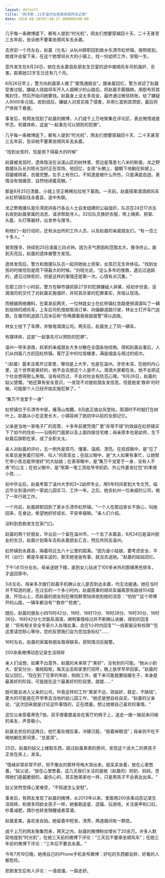 ```yaml
---
layout: default
title: "剥洋葱：21岁温州女孩致命顺风车之旅"
date: 2018-08-28T07:49:27.000000+08:00
---
```


几乎每一条微博底下，都有人提到‌‌“时光机‌‌”，网友们想要穿越回十天、二十天甚至三五年前，告诉她不要乘坐顺风车去永嘉。

去世前一个月左右，赵晨（化名）从杭州辞职回到故乡乐清市虹桥镇。按照规划，她或许会留下来，在这个她曾经长大的小镇上，找一份幼师工作，安稳一生。

意外发生在8月24日，她在去永嘉县赴朋友生日宴的途中被顺风车司机强奸、杀害。距离她22岁生日还有几个月。

8月26日早上，警方向赵晨家人做了‌‌“案情通报会‌‌”。据亲属回忆，警方讲述了赵晨受害过程，嫌疑人绕路将车开入人烟稀少的山路后，将赵晨手脚捆绑，用胶布将其嘴封住，然后开始问她要钱。赵晨身上没太多现金，最终通过微信转账，给了嫌疑人9000多元钱。收到钱后，嫌疑人对其实施了侵害，并用匕首刺其颈部，最后将尸体抛下悬崖。

事发后，有网友找到了赵晨的微博，人们成千上万地聚集在评论区，表达惋惜或是怀念。有媒体称，这是‌‌“一起事先可以预防的犯罪‌‌”。

几乎每一条微博底下，都有人提到‌‌“时光机‌‌”，网友们想要穿越回十天、二十天甚至三五年前，告诉她不要乘坐顺风车去永嘉。

‌‌“找到女孩时，恰是雨下得最大的时候‌‌”

赵晨被发现时，遗体隐没在淡溪山区的树林里，旁边是落差七八米的断崖。龙之野救援队队长刘晓光当时正在现场，他回忆，女孩‌‌“头朝上、腿朝下地躺在斜坡上，双腿被绑紧，衣服完整。左手上有伤口，不知道是被什么所伤，只是满是血迹。表情没有很痛苦，自然地闭着双眼。‌‌”

那是8月25日清晨，小城上空正稀稀拉拉地下着雨。一天前，赵晨搭乘滴滴顺风车从虹桥镇前往永嘉县，途中失联。

龙之野救援队是乐清民间各行各业人士自发组建的公益组织，队员在24日17点左右收到赵晨家属的消息，请求帮助寻人。32位队员换好衣服，带上绳索、担架、头盔、头灯等器材，出发参与搜寻。

和他们一起行动的，还有派出所的工作人员，以及赵晨的亲戚朋友们，‌‌“有一百三十多人。‌‌”

冒雨搜寻，持续到25日凌晨三四点钟。因为天气原因和范围太大，搜寻终止。直到天亮后，赵晨的遗体被警方发现。

遗体发现后，警方和救援队队员一起将她抬上担架，女孩已无生命体征。‌‌“找到女孩的时候恰恰是雨下得最大的时候。‌‌”刘晓光说，‌‌“这么多年的搜救，遇见过迷路的，遇见过摔死的，但是这样的事情还是第一次。心情有点沉重。‌‌”

在那三四个小时前，警方在柳市镇抓获27岁的犯罪嫌疑人钟某，经初步侦查，该滴滴司机交代了对赵晨实施强奸，并将其杀害的犯罪事实，并指认现场。

而根据网络爆料，在案发前两天，一位林姓女士在虹桥镇红杏路使用滴滴叫了一辆到翁扬的顺风车，上车后司机借故取消订单、向偏僻道路行驶，林女士打开车门逃跑，在被司机追踪几百米后称‌‌“你再跟着我我就报警‌‌”得以逃脱。

林女士拍下了车牌，并致电滴滴公司。两天后，赵晨坐上了同一辆车。

有媒体称，这是‌‌“一起事先可以预防的犯罪‌‌”。

温州一带多游商，赵家的亲戚朋友大多分散在全国各地经商。得知赵晨出事后，人们从四面八方赶回虹桥镇。客厅正中的垃圾桶里，满是烟盒与用过的纸巾。

‌‌“（赵晨）基本没离开过家里，哪怕是上大学，也是在温州。涉世未深，在她的内心里，这个世界是美好的，她不会去想这个人是坏人。滴滴大家都在坐，她不会把这个社会想得那么黑暗。没有经历过，不会对社会有防范心理。‌‌”8月26日，赵晨的姑父感慨，‌‌“她还算有安全意识，一发现不对就给朋友发信息，但是她发‌‌‘救命’的时候，可能那个人已经开始实施犯罪了。‌‌”

‌‌“集万千宠爱于一身‌‌”

虹桥镇位于乐清市中部，雁荡山南麓。8月底正值台风登陆，雨滴时不时敲打在树叶上。赵晨从小在这里长大，小镇容纳了她初中以前的全部记忆。

父亲是当地一家电子厂的高管，十多年前便凭借厂里‌‌“非常不错‌‌”的效益在虹桥镇买下了如今的住处——沿街的门面房以及上面四层住宅楼；母亲原本也是幼师，生下赵晨后辞职在家，成了全职太太。

亲人对赵晨的评价，无一例外是乖巧、懂事、温顺、漂亮。在叔叔眼中，是‌‌“见了长辈总是笑着打招呼、叫人‌‌”的乖乖女；在姑父眼中，是‌‌“大人如果有事忙，让她帮忙带小孩总能带很好‌‌”的大姑娘；在表哥眼中，是‌‌“集万千宠爱于一身，没有人不疼‌‌”的公主；在伯父眼中，是‌‌“用第一笔工资给爷爷奶奶、外公外婆发红包‌‌”的孝顺小孩……

初中毕业后，赵晨考取了温州大学的3+2幼师专业，用5年时间拿到大专文凭，临近毕业到温州的一家幼儿园实习、工作一年。之后，她去杭州一位亲戚的公司，做了一年行政工作。

一个月前，赵晨辞职回到了家乡乐清市虹桥镇。‌‌“一个人在那边家长不放心，叫她回来，在身边，希望她好好成长、平安幸福嘛。‌‌”亲人们介绍。

没料到悲剧发生在家门口。

赵晨的两个好朋友，毕业后一个留在温州市，一个去了永嘉县，8月24日是温州朋友的生日，赵晨计划乘车去和永嘉朋友汇合，然后共同去温州。

虹桥镇到永嘉县，隔着将近五六十公里的距离。‌‌“因为是小姑娘，要考虑安全，平时（出行）都是车接车送的，那天她爸爸有事，就没去送她。‌‌”赵晨的姑姑回忆。

下午1点15分左右，母亲送她下楼，直到女儿钻进了100多米外的那辆黑色轿车，才返回家中。

3点左右，母亲多次拨打赵晨手机确认女儿是否到达永嘉，均无法接通。她在当时并不知道的是，在过去的一个多小时内，赵晨搭乘的顺风车偏离原有路线104国道，开往山上，而赵晨的朋友则在微信群里陆续收到她的消息：‌‌“怕怕‌‌”‌‌“这个师傅开的山路，一辆车都没有‌‌”‌‌“救命‌‌”‌‌“抢救‌‌”。

随后，赵晨的朋友小四15时42分、16时、16时13分、16时28分、16时30分、16时36分、16时42分七次联系滴滴，阐明事情经过并不断确认进展，得到的回复是：‌‌“将有相关安全专家介入处理此事，会在1小时内回复‌‌”‌‌“一线客服没有权限‌‌”‌‌“在这里请您耐心等待，您的反馈我们会为您加急标红‌‌”……

16时左右，赵晨的家属和朋友取得联系，获知情况后报警。

200余条微博动态记录生活琐碎

亲人们设想，如果不出意外，赵晨的未来除了‌‌“美好‌‌”，没有别的可能。‌‌“她从小到大，安安分分，循规蹈矩，每天出去和家里打招呼，晚上放学早早回家。‌‌”赵晨的姑父回忆，‌‌“现在到了花季的年龄，刚刚工作，接下来可能就要结婚生子，本身是最美好的阶段，可是就在这个最美好的阶段里，就就……‌‌”

她可能会进入父亲的公司，毕竟这样的工作‌‌“离家不远，效益好，稳定，不缺钱‌‌”，更大的可能是在开学季去当地的幼儿园工作，‌‌“她还是想自给自足。‌‌”赵晨的父亲说，‌‌“这次回来就是讨论这件事情的，正在商量。想让她做自己喜欢的事情。‌‌”

这位父亲穿着黑色T恤，双手撑着膝盖坐在客厅的椅子上，送走一拨一拨前来问候的亲友，声音极小。

赵晨去世后的这两日，他忙着处理后事，冷静沉稳，‌‌“偷着掉眼泪‌‌”；母亲则不吃不喝地躺在房间里，‌‌“总是哭‌‌”。

25日，赵晨的姑父上楼取东西，路过赵晨弟弟的房间，发现这个读大二的男孩子正坐在床上，发呆。

‌‌“情绪非常非常不好，但不像女的那样号啕大哭出来，就呆呆坐着，放在心里憋着。‌‌”姑父说，‌‌“放在心里憋着。这几天我们关注的是她（赵晨的）奶奶、妈妈，觉得她们是最脆弱的、最伤心的，其实她弟弟也一样，只是男孩子不会表达出来。‌‌”

姑父突然觉得心里难受，‌‌“不知道怎么安慰‌‌”。

事发后，有网友发现了赵晨的微博，从2013年以来，里面用200余条动态记录生活琐碎，和很多同龄女孩子一样，她看剧追星、逗猫、玩游戏，关注美甲和口红，吵着减肥，偶尔也转发锦鲤或者菜谱。

赵晨爱美，喜欢发自拍。她留着中短发，清秀，两道眉间有一颗痣。

成千上万的网友聚集而来，两天之内，赵晨的微博粉丝增长了20余万。许多人默契地提到‌‌“时光机‌‌”，在她三天前的微博下评论：‌‌“三天后不要乘坐顺风车‌‌”；在她三年前的微博下评论：‌‌“三年后不要去永嘉。‌‌”

今年7月19日晚，她用自己的iPhone手机发布微博：好吃的东西都会胖，好看的人都危险。

悲剧发生后有人评论：一语成谶，一路走好。

